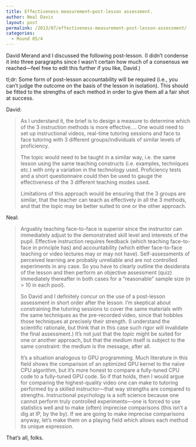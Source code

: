 ```yaml
---
title: Effectiveness measurement—post-lesson assessment.
author: Neal Davis
layout: post
permalink: /2013/07/effectiveness-measurement-post-lesson-assessment/
categories:
  - Round 05/4
---
```

David Merand and I discussed the following post-lesson. (I didn&#8217;t condense it into three paragraphs since I wasn&#8217;t certain how much of a consensus we reached—feel free to edit this further if you like, David.)

tl;dr: Some form of post-lesson accountability will be required (i.e., you can&#8217;t judge the outcome on the basis of the lesson in isolation). This should be fitted to the strengths of each method in order to give them all a fair shot at success.

David:

> As I understand it, the brief is to design a measure to determine which of the 3 instruction methods is more effective&#8230;. One would need to set up instructional videos, real-time tutoring sessions and face to face tutoring with 3 different groups/individuals of similar levels of proficiency.
> 
> The topic would need to be taught in a similar way, i.e. the same lesson using the same teaching constructs (i.e. examples, techniques etc.) with only a variation in the technology used. Proficiency tests and a short questionnaire could then be used to gauge the effectiveness of the 3 different teaching modes used.
> 
> Limitations of this approach would be ensuring that the 3 groups are similar, that the teacher can teach as effectively in all the 3 methods, and that the topic may be better suited to one or the other approach.

Neal:

> Arguably teaching face-to-face is superior since the instructor can immediately adjust to the demonstrated skill level and interests of the pupil. Effective instruction requires feedback (which teaching face-to-face in principle has) and accountability (which either face-to-face teaching or video lectures may or may not have). Self-assessments of perceived learning are probably unreliable and are not controlled experiments in any case. So you have to clearly outline the desiderata of the lesson and then perform an objective assessment (quiz) immediately thereafter in both cases for a &#8220;reasonable&#8221; sample size (n > 10 in each pool).
> 
> So David and I definitely concur on the use of a post-lesson assessment in short order after the lesson. I&#8217;m skeptical about constraining the tutoring sessions to cover the same materials with the same techniques as the pre-recorded video, since that hobbles those techniques at precisely their strength. (I understand the scientific rationale, but think that in this case such rigor will invalidate the final assessment.) It&#8217;s not just that the *topic* might be suited for one or another approach, but that the *medium* itself is subject to the same constraint: the medium is the message, after all.
> 
> It&#8217;s a situation analogous to GPU programming. Much literature in this field shows the comparison of an optimized GPU kernel to the naïve CPU algorithm, but it&#8217;s more honest to compare a fully-tuned CPU code to a fully-tuned GPU code. So if that holds, then I would argue for comparing the highest-quality video one can make to tutoring performed by a skilled instructor—that way strengths are compared to strengths. Instructional psychology is a soft science because one cannot perform truly controlled experiments—one is forced to use statistics well and to make (often) imprecise comparisons (this isn&#8217;t a dig at IP, by the by). If we are going to make imprecise comparisons anyway, let&#8217;s make them on a playing field which allows each method its unique expression. 

That&#8217;s all, folks.